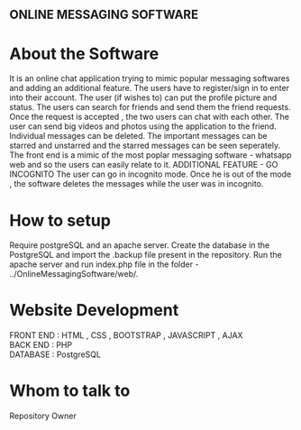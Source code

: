 ## ONLINE MESSAGING SOFTWARE ##

# About the Software #
It is an online chat application trying to mimic popular messaging softwares and adding an additional feature.
The users have to register/sign in to enter into their account.
The user (if wishes to) can put the profile picture and status.
The users can search for friends and send them the friend requests.
Once the request is accepted , the two users can chat with each other.
The user can send big videos and photos using the application to the friend.
Individual messages can be deleted.
The important messages can be starred and unstarred and the starred messages can be seen seperately.
The front end is a mimic of the most poplar messaging software - whatsapp web and so the users can easily relate to it.
ADDITIONAL FEATURE - GO INCOGNITO
The user can go in incognito mode.
Once he is out of the mode , the software deletes the messages while the user was in incognito.

# How to setup #
Require postgreSQL and an apache server.
Create the database in the PostgreSQL and import the .backup file present in the repository.
Run the apache server and run index.php file in the folder - ../OnlineMessagingSoftware/web/.

# Website Development #

FRONT END : HTML , CSS , BOOTSTRAP , JAVASCRIPT , AJAX  
BACK END : PHP  
DATABASE : PostgreSQL

# Whom to talk to #
Repository Owner
